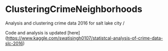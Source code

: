 # ClusteringCrimeNeighborhoods
Analysis and clustering crime data 2016 for salt lake city /

Code and analysis is updated [here] (https://www.kaggle.com/swatisingh0107/statistcal-analysis-of-crime-data-slc-2016)
